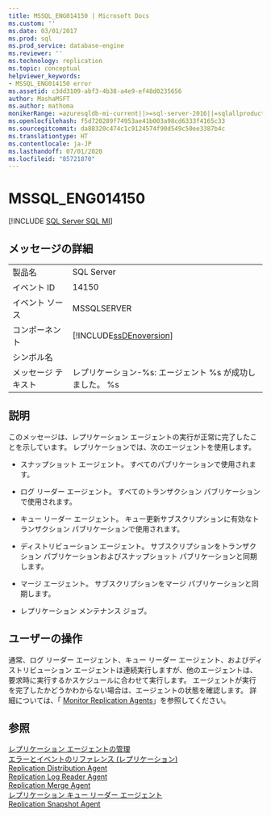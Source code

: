 ```yaml
---
title: MSSQL_ENG014150 | Microsoft Docs
ms.custom: ''
ms.date: 03/01/2017
ms.prod: sql
ms.prod_service: database-engine
ms.reviewer: ''
ms.technology: replication
ms.topic: conceptual
helpviewer_keywords:
- MSSQL_ENG014150 error
ms.assetid: c3dd3109-abf3-4b38-a4e9-ef48d0235656
author: MashaMSFT
ms.author: mathoma
monikerRange: =azuresqldb-mi-current||>=sql-server-2016||=sqlallproducts-allversions
ms.openlocfilehash: f5d720289f74953ae41b003a98cd6333f4165c33
ms.sourcegitcommit: da88320c474c1c9124574f90d549c50ee3387b4c
ms.translationtype: HT
ms.contentlocale: ja-JP
ms.lasthandoff: 07/01/2020
ms.locfileid: "85721870"
---
```

# <a name="mssql_eng014150"></a>MSSQL_ENG014150
[!INCLUDE [SQL Server SQL MI](../../includes/applies-to-version/sql-asdbmi.md)]
    
## <a name="message-details"></a>メッセージの詳細  
  
|||  
|-|-|  
|製品名|SQL Server|  
|イベント ID|14150|  
|イベント ソース|MSSQLSERVER|  
|コンポーネント|[!INCLUDE[ssDEnoversion](../../includes/ssdenoversion-md.md)]|  
|シンボル名||  
|メッセージ テキスト|レプリケーション-%s: エージェント %s が成功しました。 %s|  
  
## <a name="explanation"></a>説明  
 このメッセージは、レプリケーション エージェントの実行が正常に完了したことを示しています。 レプリケーションでは、次のエージェントを使用します。  
  
-   スナップショット エージェント。 すべてのパブリケーションで使用されます。  
  
-   ログ リーダー エージェント。 すべてのトランザクション パブリケーションで使用されます。  
  
-   キュー リーダー エージェント。 キュー更新サブスクリプションに有効なトランザクション パブリケーションで使用されます。  
  
-   ディストリビューション エージェント。 サブスクリプションをトランザクション パブリケーションおよびスナップショット パブリケーションと同期します。  
  
-   マージ エージェント。 サブスクリプションをマージ パブリケーションと同期します。  
  
-   レプリケーション メンテナンス ジョブ。  
  
## <a name="user-action"></a>ユーザーの操作  
 通常、ログ リーダー エージェント、キュー リーダー エージェント、およびディストリビューション エージェントは連続実行しますが、他のエージェントは、要求時に実行するかスケジュールに合わせて実行します。 エージェントが実行を完了したかどうかわからない場合は、エージェントの状態を確認します。 詳細については、「 [Monitor Replication Agents](../../relational-databases/replication/monitor/monitor-replication-agents.md)」を参照してください。  
  
## <a name="see-also"></a>参照  
 [レプリケーション エージェントの管理](../../relational-databases/replication/agents/replication-agent-administration.md)   
 [エラーとイベントのリファレンス &#40;レプリケーション&#41;](../../relational-databases/replication/errors-and-events-reference-replication.md)   
 [Replication Distribution Agent](../../relational-databases/replication/agents/replication-distribution-agent.md)   
 [Replication Log Reader Agent](../../relational-databases/replication/agents/replication-log-reader-agent.md)   
 [Replication Merge Agent](../../relational-databases/replication/agents/replication-merge-agent.md)   
 [レプリケーション キュー リーダー エージェント](../../relational-databases/replication/agents/replication-queue-reader-agent.md)   
 [Replication Snapshot Agent](../../relational-databases/replication/agents/replication-snapshot-agent.md)  
  
  
